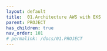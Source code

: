 ```yaml
---
layout: default
title:  01.Architecture AWS with EKS
parent: PROJECT
has_children: true
nav_order: 101
# permalink: /docs/01.PROJECT
---
```


